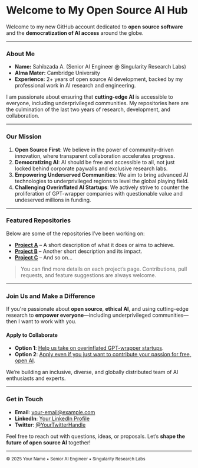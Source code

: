 # Welcome to My Open Source AI Hub

Welcome to my new GitHub account dedicated to **open source software** and the **democratization of AI access** around the globe. 

---
### About Me

- **Name:** Sahibzada A. (Senior AI Engineer @ Singularity Research Labs)
- **Alma Mater:** Cambridge University 
- **Experience:** 2+ years of open source AI development, backed by my professional work in AI research and engineering.

I am passionate about ensuring that **cutting-edge AI** is accessible to everyone, including underprivileged communities. My repositories here are the culmination of the last two years of research, development, and collaboration.

---
### Our Mission

1. **Open Source First**: We believe in the power of community-driven innovation, where transparent collaboration accelerates progress.  
2. **Democratizing AI**: AI should be free and accessible to all, not just locked behind corporate paywalls and exclusive research labs.  
3. **Empowering Underserved Communities**: We aim to bring advanced AI technologies to underprivileged regions to level the global playing field.  
4. **Challenging Overinflated AI Startups**: We actively strive to counter the proliferation of GPT-wrapper companies with questionable value and undeserved millions in funding.

---
### Featured Repositories

Below are some of the repositories I’ve been working on:

- **[Project A](#)** – A short description of what it does or aims to achieve.  
- **[Project B](#)** – Another short description and its impact.  
- **[Project C](#)** – And so on...

> You can find more details on each project’s page. Contributions, pull requests, and feature suggestions are always welcome.

---
### Join Us and Make a Difference

If you're passionate about **open source**, **ethical AI**, and using cutting-edge research to **empower everyone**—including underprivileged communities—then I want to work with you. 

#### Apply to Collaborate
- **Option 1**: [Help us take on overinflated GPT-wrapper startups](https://forms.gle/iwQNA9hXPFbzj37y9).
- **Option 2**: [Apply even if you just want to contribute your passion for free, open AI](https://forms.gle/iwQNA9hXPFbzj37y9).

We’re building an inclusive, diverse, and globally distributed team of AI enthusiasts and experts. 

---
### Get in Touch

- **Email**: [your-email@example.com](mailto:your-email@example.com)  
- **LinkedIn**: [Your LinkedIn Profile](#)  
- **Twitter**: [@YourTwitterHandle](#)

Feel free to reach out with questions, ideas, or proposals. Let’s **shape the future of open source AI** together!

---

<sub>© 2025 Your Name • Senior AI Engineer • Singularity Research Labs</sub>

<!--
**Sahibzada-A/Sahibzada-A** is a ✨ _special_ ✨ repository because its `README.md` (this file) appears on your GitHub profile.

Here are some ideas to get you started:

- 🔭 I’m currently working on ...
- 🌱 I’m currently learning ...
- 👯 I’m looking to collaborate on ...
- 🤔 I’m looking for help with ...
- 💬 Ask me about ...
- 📫 How to reach me: ...
- 😄 Pronouns: ...
- ⚡ Fun fact: ...
-->
